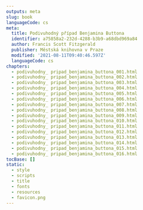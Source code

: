 ```yaml
---
outputs: meta
slug: book
languageCode: cs
meta:
  title: Podivuhodný případ Benjamina Buttona
  identifier: a75858a2-232d-4288-b3b9-a68dbd969a84
  author: Francis Scott Fitzgerald
  publisher: Městská knihovna v Praze
  modified: '2021-08-11T09:40:46.597Z'
  languageCode: cs
chapters:
  - podivuhodny_ pripad_benjamina_buttona_001.html
  - podivuhodny_ pripad_benjamina_buttona_002.html
  - podivuhodny_ pripad_benjamina_buttona_003.html
  - podivuhodny_ pripad_benjamina_buttona_004.html
  - podivuhodny_ pripad_benjamina_buttona_005.html
  - podivuhodny_ pripad_benjamina_buttona_006.html
  - podivuhodny_ pripad_benjamina_buttona_007.html
  - podivuhodny_ pripad_benjamina_buttona_008.html
  - podivuhodny_ pripad_benjamina_buttona_009.html
  - podivuhodny_ pripad_benjamina_buttona_010.html
  - podivuhodny_ pripad_benjamina_buttona_011.html
  - podivuhodny_ pripad_benjamina_buttona_012.html
  - podivuhodny_ pripad_benjamina_buttona_013.html
  - podivuhodny_ pripad_benjamina_buttona_014.html
  - podivuhodny_ pripad_benjamina_buttona_015.html
  - podivuhodny_ pripad_benjamina_buttona_016.html
tocBase: []
static:
  - style
  - scripts
  - title
  - fonts
  - resources
  - favicon.png
---
```

